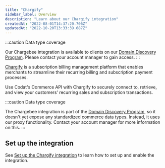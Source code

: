 ```yaml
---
title: "Chargify"
sidebar_label: Overview
description: "Learn about our Chargify integration"
createdAt: "2022-08-01T14:37:20.706Z"
updatedAt: "2022-10-20T13:33:39.687Z"
---
```


:::caution Data type coverage

Our Chargebee integration is available to clients on our [Domain Discovery Program](/integrations/commerce/domain-discovery-program). Please contact your account manager to gain access.
:::

<p><a className="external" href="https://www.chargify.com/" target="_blank">Chargify</a> is a subscription billing management platform that enables merchants to streamline
their recurring billing and subscription payment processes.</p>

Use Codat's Commerce API with Chargify to securely connect to, retrieve, and view your customers' recurring sales and subscription transactions.

:::caution Data type coverage

The Chargebee integration is part of the [Domain Discovery Program](/integrations/commerce/domain-discovery-program), so it doesn't yet expose any standardized commerce data types. Instead, it uses our proxy functionality. Contact your account manager for more information on this.
:::

## Set up the integration

See [Set up the Chargify integration](/integrations/commerce/chargebee/commerce-chargebee-setup) to learn how to set up and enable the integration.

